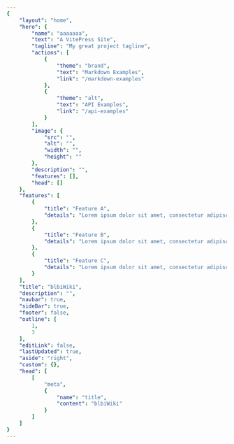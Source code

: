 ```yaml
---
{
    "layout": "home",
    "hero": {
        "name": "aaaaaaa",
        "text": "A VitePress Site",
        "tagline": "My great project tagline",
        "actions": [
            {
                "theme": "brand",
                "text": "Markdown Examples",
                "link": "/markdown-examples"
            },
            {
                "theme": "alt",
                "text": "API Examples",
                "link": "/api-examples"
            }
        ],
        "image": {
            "src": "",
            "alt": "",
            "width": "",
            "height": ""
        },
        "description": "",
        "features": [],
        "head": []
    },
    "features": [
        {
            "title": "Feature A",
            "details": "Lorem ipsum dolor sit amet, consectetur adipiscing elit"
        },
        {
            "title": "Feature B",
            "details": "Lorem ipsum dolor sit amet, consectetur adipiscing elit"
        },
        {
            "title": "Feature C",
            "details": "Lorem ipsum dolor sit amet, consectetur adipiscing elit"
        }
    ],
    "title": "blbiWiki",
    "description": "",
    "navbar": true,
    "sideBar": true,
    "footer": false,
    "outline": [
        1,
        3
    ],
    "editLink": false,
    "lastUpdated": true,
    "aside": "right",
    "custom": {},
    "head": [
        [
            "meta",
            {
                "name": "title",
                "content": "blbiWiki"
            }
        ]
    ]
}
---
```




